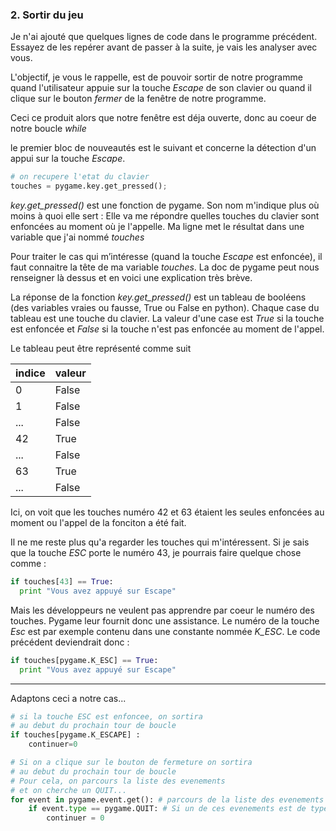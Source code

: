 

### 2. Sortir du jeu
Je n'ai ajouté que quelques lignes de code dans le programme précédent.
Essayez de les repérer avant de passer à la suite,
je vais les analyser avec vous.

L'objectif, je vous le rappelle, est de pouvoir
sortir de notre programme quand l'utilisateur
appuie sur la touche *Escape* de son clavier
ou quand il clique sur le bouton *fermer*
de la fenêtre de notre programme.

Ceci ce produit alors que notre fenêtre est déja ouverte, donc au coeur de notre boucle *while*


le premier bloc de nouveautés est le suivant et concerne la détection d'un appui sur la touche *Escape*.

```python
# on recupere l'etat du clavier
touches = pygame.key.get_pressed();
```
*key.get_pressed()* est une fonction de pygame. Son nom m'indique plus où moins à quoi elle sert : Elle va me répondre quelles touches du clavier sont enfoncées au moment où je l'appelle.
Ma ligne met le résultat dans une variable que j'ai nommé *touches*

Pour traiter le cas qui m’intéresse (quand la touche *Escape* est enfoncée), il faut connaitre la tête de ma variable *touches*. La doc de pygame peut nous renseigner là dessus et en voici une explication très brève.

La réponse de la fonction *key.get_pressed()* est un tableau de booléens (des variables vraies ou fausse, True ou False en python). Chaque case du tableau est une touche du clavier. La valeur d'une case est *True* si la touche est enfoncée et *False* si la touche n'est pas enfoncée au moment de l'appel.

Le tableau peut être représenté comme suit

| indice | valeur |
|---|---|
|0|False|
|1|False|
|...| False|
|42| True |
|...|False|
|63|True|
|...|False|

Ici, on voit que les touches numéro 42 et 63 étaient
les seules enfoncées au moment ou l'appel de la fonciton a été fait.

Il ne me reste plus qu'a regarder les touches qui m'intéressent. Si je sais que la touche *ESC* porte le numéro 43, je pourrais faire quelque chose comme :
```python
if touches[43] == True:
  print "Vous avez appuyé sur Escape"
```
Mais les développeurs ne veulent pas apprendre par coeur le numéro des touches. Pygame leur fournit donc une assistance. Le numéro de la touche *Esc* est par exemple contenu dans une constante nommée *K_ESC*.
Le code précédent deviendrait donc :
```python
if touches[pygame.K_ESC] == True:
  print "Vous avez appuyé sur Escape"
```

--------------

Adaptons ceci a notre cas...

```python
# si la touche ESC est enfoncee, on sortira
# au debut du prochain tour de boucle
if touches[pygame.K_ESCAPE] :
    continuer=0
```
```python
# Si on a clique sur le bouton de fermeture on sortira
# au debut du prochain tour de boucle
# Pour cela, on parcours la liste des evenements
# et on cherche un QUIT...
for event in pygame.event.get(): # parcours de la liste des evenements recus
    if event.type == pygame.QUIT: # Si un de ces evenements est de type QUIT
        continuer = 0
```
